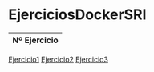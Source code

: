 # EjerciciosDockerSRI

| Nº Ejercicio |
|--------------|
[Ejercicio1](ejercicio1.md)
[Ejercicio2](ejercicio2.md)
[Ejercicio3](ejercicio3.md)
